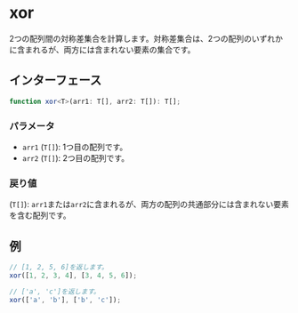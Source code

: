 # xor

2つの配列間の対称差集合を計算します。対称差集合は、2つの配列のいずれかに含まれるが、両方には含まれない要素の集合です。

## インターフェース

```typescript
function xor<T>(arr1: T[], arr2: T[]): T[];
```

### パラメータ

- `arr1` (`T[]`): 1つ目の配列です。
- `arr2` (`T[]`): 2つ目の配列です。

### 戻り値

(`T[]`): `arr1`または`arr2`に含まれるが、両方の配列の共通部分には含まれない要素を含む配列です。

## 例

```typescript
// [1, 2, 5, 6]を返します。
xor([1, 2, 3, 4], [3, 4, 5, 6]);

// ['a', 'c']を返します。
xor(['a', 'b'], ['b', 'c']);
```
